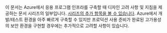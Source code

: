 이 문서는 Azure에서 응용 프로그램 인프라를 구축할 때 디자인 고려 사항 및 지침을 제공하는 문서 시리즈의 일부입니다. [시리즈의 추가 항목을 볼 수 있습니다](#next-steps). Azure에서 개발/테스트 환경을 아주 빠르게 구축할 수 있지만 프로덕션 사용 준비가 완료된 고가용성의 보안 환경을 구현할 경우에는 추가적으로 고려할 사항이 있습니다.

<!---HONumber=AcomDC_0629_2016-->